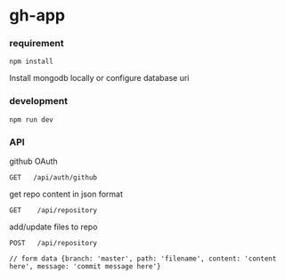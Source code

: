 # gh-app

### requirement

```
npm install
```

Install mongodb locally or configure database uri

### development

```
npm run dev
```

### API

github OAuth

```
GET   /api/auth/github
```
get repo content in json format

```
GET    /api/repository
```

add/update files to repo

```
POST   /api/repository

// form data {branch: 'master', path: 'filename', content: 'content here', message: 'commit message here'}
```